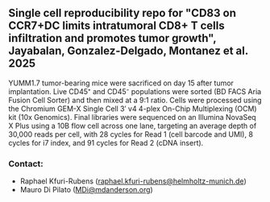 ## Single cell reproducibility repo for "CD83 on CCR7+DC limits intratumoral CD8+ T cells infiltration and promotes tumor growth", Jayabalan, Gonzalez-Delgado, Montanez et al. 2025

YUMM1.7 tumor-bearing mice were sacrificed on day 15 after tumor implantation. Live CD45⁺ and CD45⁻ populations were sorted (BD FACS Aria Fusion Cell Sorter) and then mixed at a 9:1 ratio. Cells were processed using the Chromium GEM-X Single Cell 3′ v4 4-plex On-Chip Multiplexing (OCM) kit (10x Genomics). Final libraries were sequenced on an Illumina NovaSeq X Plus using a 10B flow cell across one lane, targeting an average depth of 30,000 reads per cell, with 28 cycles for Read 1 (cell barcode and UMI), 8 cycles for i7 index, and 91 cycles for Read 2 (cDNA insert).  

### Contact:

- Raphael Kfuri-Rubens (raphael.kfuri-rubens@helmholtz-munich.de)
- Mauro Di Pilato (MDi@mdanderson.org)
